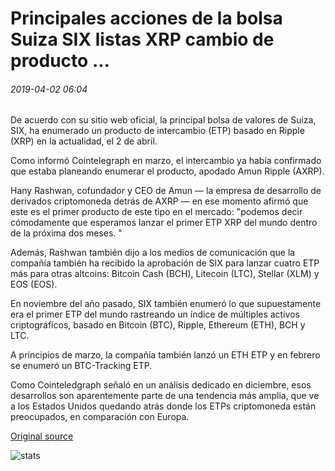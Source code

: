 # Principales acciones de la bolsa Suiza SIX listas XRP cambio de producto ...

###### 2019-04-02 06:04

De acuerdo con su sitio web oficial, la principal bolsa de valores de Suiza, SIX, ha enumerado un producto de intercambio (ETP) basado en Ripple (XRP) en la actualidad, el 2 de abril.

Como informó Cointelegraph en marzo, el intercambio ya había confirmado que estaba planeando enumerar el producto, apodado Amun Ripple (AXRP).

Hany Rashwan, cofundador y CEO de Amun — la empresa de desarrollo de derivados criptomoneda detrás de AXRP — en ese momento afirmó que este es el primer producto de este tipo en el mercado: "podemos decir cómodamente que esperamos lanzar el primer ETP XRP del mundo dentro de la próxima dos meses. "

Además, Rashwan también dijo a los medios de comunicación que la compañía también ha recibido la aprobación de SIX para lanzar cuatro ETP más para otras altcoins: Bitcoin Cash (BCH), Litecoin (LTC), Stellar (XLM) y EOS (EOS).

En noviembre del año pasado, SIX también enumeró lo que supuestamente era el primer ETP del mundo rastreando un índice de múltiples activos criptográficos, basado en Bitcoin (BTC), Ripple, Ethereum (ETH), BCH y LTC.

A principios de marzo, la compañía también lanzó un ETH ETP y en febrero se enumeró un BTC-Tracking ETP.

Como Cointeledgraph señaló en un análisis dedicado en diciembre, esos desarrollos son aparentemente parte de una tendencia más amplia, que ve a los Estados Unidos quedando atrás donde los ETPs criptomoneda están preocupados, en comparación con Europa.

[Original source](https://cointelegraph.com/news/major-swiss-stock-exchange-six-lists-xrp-exchange-traded-product)

![stats](https://c.statcounter.com/11760860/0/a89fa40b/1/ "stats")